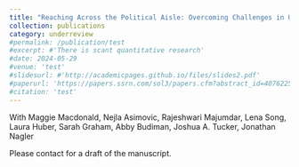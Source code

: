```yaml
---
title: "Reaching Across the Political Aisle: Overcoming Challenges in Using Social Media for Recruiting Politically Diverse Respondents"
collection: publications
category: underreview
#permalink: /publication/test
#excerpt: #'There is scant quantitative research'
#date: 2024-05-29
#venue: 'test'
#slidesurl: #'http://academicpages.github.io/files/slides2.pdf'
#paperurl: 'https://papers.ssrn.com/sol3/papers.cfm?abstract_id=4076225'
#citation: 'test'
---
```


With Maggie Macdonald, Nejla Asimovic, Rajeshwari Majumdar, Lena Song, Laura Huber, Sarah Graham,  Abby Budiman, Joshua A. Tucker, Jonathan Nagler

Please contact for a draft of the manuscript.